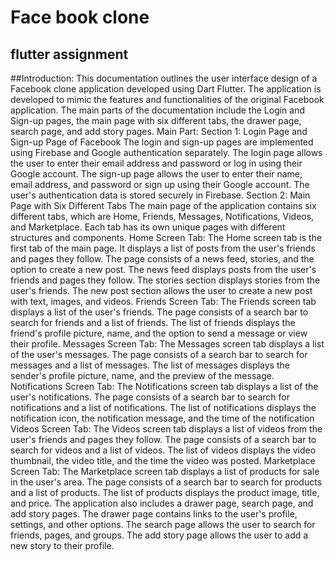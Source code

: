 # Face book clone 
## flutter assignment

##Introduction:
This documentation outlines the user interface design of a Facebook clone application developed using Dart Flutter. The application is developed to mimic the features and functionalities of the original Facebook application. The main parts of the documentation include the Login and Sign-up pages, the main page with six different tabs, the drawer page, search page, and add story pages.
Main Part:
Section 1: Login Page and Sign-up Page of Facebook
The login and sign-up pages are implemented using Firebase and Google authentication separately. The login page allows the user to enter their email address and password or log in using their Google account. The sign-up page allows the user to enter their name, email address, and password or sign up using their Google account. The user's authentication data is stored securely in Firebase.
Section 2: Main Page with Six Different Tabs
The main page of the application contains six different tabs, which are Home, Friends, Messages, Notifications, Videos, and Marketplace. Each tab has its own unique pages with different structures and components.
Home Screen Tab: The Home screen tab is the first tab of the main page. It displays a list of posts from the user's friends and pages they follow. The page consists of a news feed, stories, and the option to create a new post. The news feed displays posts from the user's friends and pages they follow. The stories section displays stories from the user's friends. The new post section allows the user to create a new post with text, images, and videos.
Friends Screen Tab: The Friends screen tab displays a list of the user's friends. The page consists of a search bar to search for friends and a list of friends. The list of friends displays the friend's profile picture, name, and the option to send a message or view their profile.
Messages Screen Tab: The Messages screen tab displays a list of the user's messages. The page consists of a search bar to search for messages and a list of messages. The list of messages displays the sender's profile picture, name, and the preview of the message.
Notifications Screen Tab: The Notifications screen tab displays a list of the user's notifications. The page consists of a search bar to search for notifications and a list of notifications. The list of notifications displays the notification icon, the notification message, and the time of the notification
Videos Screen Tab: The Videos screen tab displays a list of videos from the user's friends and pages they follow. The page consists of a search bar to search for videos and a list of videos. The list of videos displays the video thumbnail, the video title, and the time the video was posted.
Marketplace Screen Tab: The Marketplace screen tab displays a list of products for sale in the user's area. The page consists of a search bar to search for products and a list of products. The list of products displays the product image, title, and price.
The application also includes a drawer page, search page, and add story pages.
The drawer page contains links to the user's profile, settings, and other options. The search page allows the user to search for friends, pages, and groups. The add story page allows the user to add a new story to their profile.

